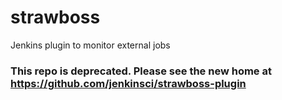 # strawboss
Jenkins plugin to monitor external jobs

### This repo is deprecated.  Please see the new home at https://github.com/jenkinsci/strawboss-plugin

